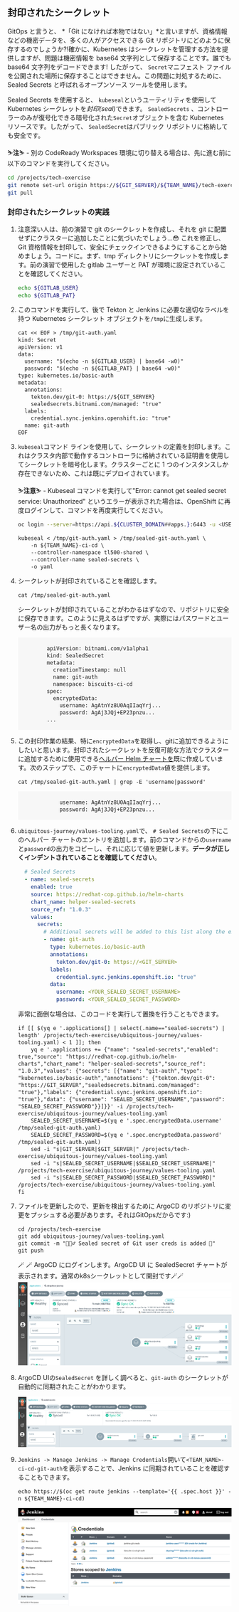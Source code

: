 ## 封印されたシークレット

GitOps と言うと、 *「Git になければ本物ではない」*と言いますが、資格情報などの機密データを、多くの人がアクセスできる Git リポジトリにどのように保存するのでしょうか?!確かに、Kubernetes はシークレットを管理する方法を提供しますが、問題は機密情報を base64 文字列として保存することです。誰でも base64 文字列をデコードできます! したがって、 `Secret`マニフェスト ファイルを公開された場所に保存することはできません。この問題に対処するために、Sealed Secrets と呼ばれるオープンソース ツールを使用します。

Sealed Secrets を使用すると、 <code>kubeseal</code>というユーティリティを使用して Kubernetes シークレットを<em>封印(seal)</em>できます。 `SealedSecrets` 、コントローラーのみが復号化できる暗号化された`Secret`オブジェクトを含む Kubernetes リソースです。したがって、 `SealedSecret`はパブリック リポジトリに格納しても安全です。

<p class="warn">⛷️<b>注</b>⛷️ - 別の CodeReady Workspaces 環境に切り替える場合は、先に進む前に以下のコマンドを実行してください。</p>

```bash
cd /projects/tech-exercise
git remote set-url origin https://${GIT_SERVER}/${TEAM_NAME}/tech-exercise.git
git pull
```

### 封印されたシークレットの実践

1. 注意深い人は、前の演習で git のシークレットを作成し、それを git に配置せずにクラスターに追加したことに気づいたでしょう...😳 これを修正し、Git 資格情報を封印して、安全にチェックインできるようにすることから始めましょう。コードに。まず、tmp ディレクトリにシークレットを作成します。前の演習で使用した gitlab ユーザーと PAT が環境に設定されていることを確認してください。

    ```bash
    echo ${GITLAB_USER}
    echo ${GITLAB_PAT}
    ```

2. このコマンドを実行して、後で Tekton と Jenkins に必要な適切なラベルを持つ Kubernetes シークレット オブジェクトを`/tmp`に生成します。

    ```bash#test
    cat << EOF > /tmp/git-auth.yaml
    kind: Secret
    apiVersion: v1
    data:
      username: "$(echo -n ${GITLAB_USER} | base64 -w0)"
      password: "$(echo -n ${GITLAB_PAT} | base64 -w0)"
    type: kubernetes.io/basic-auth
    metadata:
      annotations:
        tekton.dev/git-0: https://${GIT_SERVER}
        sealedsecrets.bitnami.com/managed: "true"
      labels:
        credential.sync.jenkins.openshift.io: "true"
      name: git-auth
    EOF
    ```

3. `kubeseal`コマンド ラインを使用して、シークレットの定義を封印します。これはクラスタ内部で動作するコントローラに格納されている証明書を使用してシークレットを暗号化します。クラスターごとに 1 つのインスタンスしか存在できないため、これは既にデプロイされています。

     <p class="warn">⛷️<b>注意</b>⛷️ - Kubeseal コマンドを実行して"Error: cannot get sealed secret service: Unauthorized" というエラーが表示された場合は、OpenShift に再度ログインして、コマンドを再度実行してください。</p>

    ```bash
    oc login --server=https://api.${CLUSTER_DOMAIN##apps.}:6443 -u <USER_NAME> -p <PASSWORD>
    ```

    ```bash#test
    kubeseal < /tmp/git-auth.yaml > /tmp/sealed-git-auth.yaml \
        -n ${TEAM_NAME}-ci-cd \
        --controller-namespace tl500-shared \
        --controller-name sealed-secrets \
        -o yaml
    ```

4. シークレットが封印されていることを確認します。

    ```bash#test
    cat /tmp/sealed-git-auth.yaml
    ```

    シークレットが封印されていることがわかるはずなので、リポジトリに安全に保存できます。このように見えるはずですが、実際にはパスワードとユーザー名の出力がもっと長くなります。

     <div class="highlight" style="background: #f7f7f7">
     <pre><code class="language-yaml">
            apiVersion: bitnami.com/v1alpha1
            kind: SealedSecret
            metadata:
              creationTimestamp: null
              name: git-auth
              namespace: biscuits-ci-cd
            spec:
              encryptedData:
                username: AgAtnYz8U0AqIIaqYrj...
                password: AgAj3JQj+EP23pnzu...
            ...
            </code></pre>
    </div>
    

5. この封印作業の結果、特に`encryptedData`を取得し、gitに追加できるようにしたいと思います。封印されたシークレットを反復可能な方法でクラスターに追加するために使用できる<span style="color:blue;"><a href="https://github.com/redhat-cop/helm-charts/tree/master/charts/helper-sealed-secrets">ヘルパー Helm チャートを</a></span>既に作成しています。次のステップで、このチャートに`encryptedData`値を提供します。

    ```bash#test
    cat /tmp/sealed-git-auth.yaml | grep -E 'username|password'
    ```

     <div class="highlight" style="background: #f7f7f7">
     <pre><code class="language-yaml">
                username: AgAtnYz8U0AqIIaqYrj...
                password: AgAj3JQj+EP23pnzu...
            </code></pre>
    </div>
    

6. `ubiquitous-journey/values-tooling.yaml`で、 `# Sealed Secrets`の下にこのヘルパー チャートのエントリを追加します。前のコマンドからの`username`と`password`の出力をコピーし、それに応じて値を更新します。**データが正しくインデントされていることを確認してください**。

    ```yaml
      # Sealed Secrets
      - name: sealed-secrets
        enabled: true
        source: https://redhat-cop.github.io/helm-charts
        chart_name: helper-sealed-secrets
        source_ref: "1.0.3"
        values:
          secrets:
            # Additional secrets will be added to this list along the exercises.
            - name: git-auth
              type: kubernetes.io/basic-auth
              annotations:
                tekton.dev/git-0: https://<GIT_SERVER>
              labels:
                credential.sync.jenkins.openshift.io: "true"
              data:
                username: <YOUR_SEALED_SECRET_USERNAME>
                password: <YOUR_SEALED_SECRET_PASSWORD>
    ```

    非常に面倒な場合は、このコードを実行して置換を行うこともできます。

    ```bash#test
    if [[ $(yq e '.applications[] | select(.name=="sealed-secrets") | length' /projects/tech-exercise/ubiquitous-journey/values-tooling.yaml) < 1 ]]; then
        yq e '.applications += {"name": "sealed-secrets","enabled": true,"source": "https://redhat-cop.github.io/helm-charts","chart_name": "helper-sealed-secrets","source_ref": "1.0.3","values": {"secrets": [{"name": "git-auth","type": "kubernetes.io/basic-auth","annotations": {"tekton.dev/git-0": "https://GIT_SERVER","sealedsecrets.bitnami.com/managed": "true"},"labels": {"credential.sync.jenkins.openshift.io": "true"},"data": {"username": "SEALED_SECRET_USERNAME","password": "SEALED_SECRET_PASSWORD"}}]}}' -i /projects/tech-exercise/ubiquitous-journey/values-tooling.yaml
        SEALED_SECRET_USERNAME=$(yq e '.spec.encryptedData.username' /tmp/sealed-git-auth.yaml)
        SEALED_SECRET_PASSWORD=$(yq e '.spec.encryptedData.password' /tmp/sealed-git-auth.yaml)
        sed -i "s|GIT_SERVER|$GIT_SERVER|" /projects/tech-exercise/ubiquitous-journey/values-tooling.yaml
        sed -i "s|SEALED_SECRET_USERNAME|$SEALED_SECRET_USERNAME|" /projects/tech-exercise/ubiquitous-journey/values-tooling.yaml
        sed -i "s|SEALED_SECRET_PASSWORD|$SEALED_SECRET_PASSWORD|" /projects/tech-exercise/ubiquitous-journey/values-tooling.yaml
    fi
    ```

7. ファイルを更新したので、更新を検出するために ArgoCD のリポジトリに変更をプッシュする必要があります。それはGitOpsだからです:)

    ```bash#test
    cd /projects/tech-exercise
    git add ubiquitous-journey/values-tooling.yaml
    git commit -m "🕵🏻‍♂️ Sealed secret of Git user creds is added 🔎"
    git push
    ```

    🪄 🪄 ArgoCD にログインします。ArgoCD UI に SealedSecret チャートが表示されます。通常のk8sシークレットとして開封です🪄🪄![argocd-ss.png](images/argocd-ss.png)

8. ArgoCD UIの`SealedSecret` を詳しく調べると、`git-auth` のシークレットが自動的に同期されたことがわかります。

    ![argocd-git-auth-synced.png](images/argocd-git-auth-synced.png)

9. `Jenkins -> Manage Jenkins -> Manage Credentials`開いて`<TEAM_NAME>-ci-cd-git-auth`を表示することで、Jenkins に同期されていることを確認することもできます。

    ```bash#test
    echo https://$(oc get route jenkins --template='{{ .spec.host }}' -n ${TEAM_NAME}-ci-cd)
    ```

    ![jenkins-sync.png](images/jenkins-sync.png)
